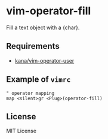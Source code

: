 vim-operator-fill
=================

Fill a text object with a {char}.

Requirements
------------

- [kana/vim-operator-user](https://github.com/kana/vim-operator-user)

Example of `vimrc`
---------

```vim
" operator mapping
map <silent>gr <Plug>(operator-fill)
```

License
-------

MIT License
